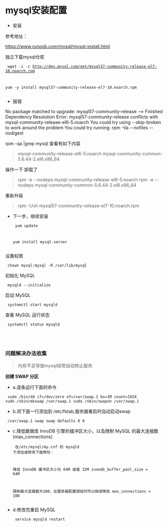 # mysql安装配置

- 安装

参考地址：

https://www.runoob.com/mysql/mysql-install.html


独立下载mysql仓库

<code><pre>
wget -i -c http://dev.mysql.com/get/mysql57-community-release-el7-10.noarch.rpm

yum -y install mysql57-community-release-el7-10.noarch.rpm
</pre></code>


- 报错

No package matched to upgrade: mysql57-community-release
--> Finished Dependency Resolution
Error: mysql57-community-release conflicts with mysql-community-release-el6-5.noarch
You could try using --skip-broken to work around the problem
You could try running: rpm -Va --nofiles --nodigest


rpm -qa |grep mysql 查看有如下内容

> mysql-community-release-el6-5.noarch
> mysql-community-common-5.6.44-2.el6.x86_64

操作一下 卸载了

> rpm -e --nodeps mysql-community-release-el6-5.noarch
> rpm -e --nodeps mysql-community-common-5.6.44-2.el6.x86_64

重新升级

> rpm -Uvh mysql57-community-release-el7-10.noarch.rpm



- 下一步，继续安装
<code><pre>
    yum update

    yum install mysql-server
</pre></code>

设置权限
<code><pre>
    chown mysql:mysql -R /var/lib/mysql
</pre></code>

初始化 MySQL
<code><pre>
    mysqld --initialize
</pre></code>

启动 MySQL
<code><pre>
    systemctl start mysqld
</pre></code>

查看 MySQL 运行状态
<code><pre>
    systemctl status mysqld
</pre></code>

<br><br>

### 问题解决办法收集

> 内存不足导致mysql经常自动停止服务

**创建 SWAP 分区**

- a.逐条运行下面的命令

<code><pre>
    sudo /bin/dd if=/dev/zero of=/var/swap.1 bs=1M count=1024
    sudo /sbin/mkswap /var/swap.1
    sudo /sbin/swapon /var/swap.1
</pre></code>

- b.将下面一行添加到 /etc/fstab,服务器重启时自动启动swap

<code><pre>
    /var/swap.1 swap swap defaults 0 0
</pre></code>

- c.降低数据库 InnoDB 引擎的缓冲区大小，以及限制 MySQL 的最大连接数(max_connections)
<code><pre>
    在/etc/mysql/my.cnf 的 mysqld 下添加或修改下面两句：

    降低 InnoDB 缓冲区大小为 64M 或者 32M
    innodb_buffer_pool_size = 64M
    
    限制最大连接数为100，在服务器配置很低时可以继续降低
    max_connections = 100
</pre></code>

- d.修改完重启 MySQL
<code><pre>
    service mysqld restart
</pre></code>
